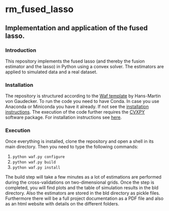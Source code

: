 # rm_fused_lasso
## Implementation and application of the fused lasso.
### Introduction
This repository implements the fused lasso (and thereby the fusion estimator and the lasso) in Python using a convex solver. The estimators are applied to simulated data and a real dataset.
### Installation
The repository is structured according to the [Waf template](https://github.com/hmgaudecker/econ-project-templates) by Hans-Martin von Gaudecker. To run the code you need to have Conda. In case you use Anaconda or Miniconda you have it already. If not see the [installation instructions](https://pypi.org/project/conda/).
The execution of the code further requires the [CVXPY](https://www.cvxpy.org/) software package. For installation instructions see [here](https://www.cvxpy.org/install/index.html). 
### Execution
Once everything is installed, clone the repository and open a shell in its main directory. Then you need to type the following commands:

1. ``python waf.py configure``
2. ``python waf.py build``
3. ``python waf.py install``

The build step will take a few minutes as a lot of estimations are performed during the cross-validations on two-dimensional grids.
Once the step is completed, you will find plots and the table of simulation results in the bld directory. Also the estimators are stored in the bld directory as pickle files. Furthermore there will be a full project documentation as a PDF file and also as an html website with details on the different folders.
